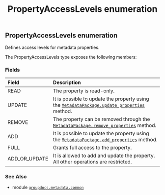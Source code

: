 ﻿---
title: PropertyAccessLevels enumeration
second_title: GroupDocs.Metadata for Python via .NET API References
description: 
type: docs
url: /python-net/groupdocs.metadata.common/propertyaccesslevels/
is_root: false
weight: 220
---

## PropertyAccessLevels enumeration

Defines access levels for metadata properties.



The PropertyAccessLevels type exposes the following members:

### Fields
| Field | Description |
| :- | :- |
| READ | The property is read-only. |
| UPDATE | It is possible to update the property using the [`MetadataPackage.update_properties`](/metadata/python-net/groupdocs.metadata.common/metadatapackage/update_properties) method. |
| REMOVE | The property can be removed through the [`MetadataPackage.remove_properties`](/metadata/python-net/groupdocs.metadata.common/metadatapackage/remove_properties) method. |
| ADD | It is possible to update the property using the [`MetadataPackage.add_properties`](/metadata/python-net/groupdocs.metadata.common/metadatapackage/add_properties) method. |
| FULL | Grants full access to the property. |
| ADD_OR_UPDATE | It is allowed to add and update the property. All other operations are restricted. |



### See Also
* module [`groupdocs.metadata.common`](..)
